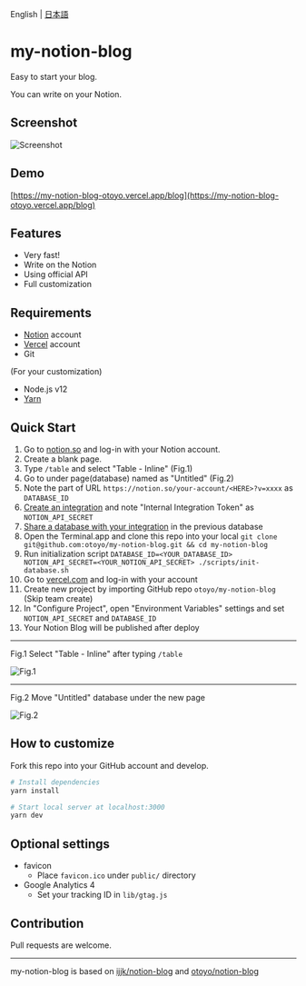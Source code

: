 English | [日本語](README.ja.md)

# my-notion-blog

Easy to start your blog.

You can write on your Notion.

## Screenshot

![Screenshot](https://user-images.githubusercontent.com/1063435/140231088-5d04b7bd-1ec7-401e-860e-f60d14faaaf9.png)

## Demo

[https://my-notion-blog-otoyo.vercel.app/blog](https://my-notion-blog-otoyo.vercel.app/blog)

## Features

- Very fast!
- Write on the Notion
- Using official API
- Full customization

## Requirements

- [Notion](https://www.notion.so/) account
- [Vercel](https://vercel.com/) account
- Git

(For your customization)

- Node.js v12
- [Yarn](https://yarnpkg.com/getting-started)

## Quick Start

1. Go to [notion.so](https://www.notion.so/) and log-in with your Notion account.
1. Create a blank page.
1. Type `/table` and select "Table - Inline" (Fig.1)
1. Go to under page(database) named as "Untitled" (Fig.2)
1. Note the part of URL `https://notion.so/your-account/<HERE>?v=xxxx` as `DATABASE_ID`
1. [Create an integration](https://developers.notion.com/docs#step-1-create-an-integration) and note "Internal Integration Token" as `NOTION_API_SECRET`
1. [Share a database with your integration](https://developers.notion.com/docs#step-1-create-an-integration) in the previous database
1. Open the Terminal.app and clone this repo into your local `git clone git@github.com:otoyo/my-notion-blog.git && cd my-notion-blog`
1. Run initialization script `DATABASE_ID=<YOUR_DATABASE_ID> NOTION_API_SECRET=<YOUR_NOTION_API_SECRET> ./scripts/init-database.sh`
1. Go to [vercel.com](https://vercel.com/) and log-in with your account
1. Create new project by importing GitHub repo `otoyo/my-notion-blog` (Skip team create)
1. In "Configure Project", open "Environment Variables" settings and set `NOTION_API_SECRET` and `DATABASE_ID`
1. Your Notion Blog will be published after deploy

---

Fig.1 Select "Table - Inline" after typing `/table`

![Fig.1](https://user-images.githubusercontent.com/1063435/140033686-3442a1f3-91b3-4e2e-981e-b0e998dc3b1e.png)

---

Fig.2 Move "Untitled" database under the new page

![Fig.2](https://user-images.githubusercontent.com/1063435/140033797-843f552d-d561-41e0-ad90-8ef0bbf5b938.png)

## How to customize

Fork this repo into your GitHub account and develop.

```sh
# Install dependencies
yarn install

# Start local server at localhost:3000
yarn dev
```

## Optional settings

- favicon
  - Place `favicon.ico` under `public/` directory
- Google Analytics 4
  - Set your tracking ID in `lib/gtag.js`

## Contribution

Pull requests are welcome.

---

my-notion-blog is based on [ijjk/notion-blog](https://github.com/ijjk/notion-blog) and [otoyo/notion-blog](https://github.com/otoyo/notion-blog)
